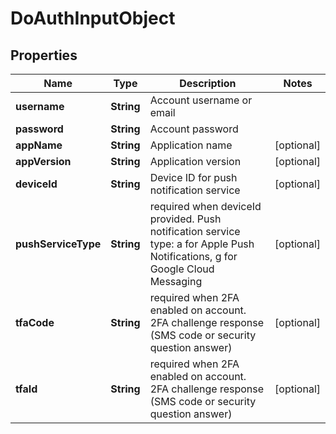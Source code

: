 
# DoAuthInputObject

## Properties
Name | Type | Description | Notes
------------ | ------------- | ------------- | -------------
**username** | **String** | Account username or email | 
**password** | **String** | Account password | 
**appName** | **String** | Application name |  [optional]
**appVersion** | **String** | Application version |  [optional]
**deviceId** | **String** | Device ID for push notification service |  [optional]
**pushServiceType** | **String** | required when deviceId provided. Push notification service type: a for Apple Push Notifications, g for Google Cloud Messaging |  [optional]
**tfaCode** | **String** | required when 2FA enabled on account. 2FA challenge response (SMS code or security question answer) |  [optional]
**tfaId** | **String** | required when 2FA enabled on account. 2FA challenge response (SMS code or security question answer) |  [optional]



